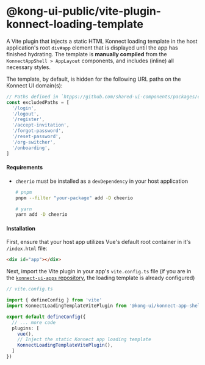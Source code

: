 # @kong-ui-public/vite-plugin-konnect-loading-template

A Vite plugin that injects a static HTML Konnect loading template in the host application's root `div#app` element that is displayed until the app has finished hydrating. The template is **manually compiled** from the `KonnectAppShell > AppLayout` components, and includes (inline) all necessary styles.

The template, by default, is hidden for the following URL paths on the Konnect UI domain(s):

```ts
// Paths defined in `htpps://github.com/shared-ui-components/packages/core/konnect-app-shell/vite-plugins/vite-plugin-konnect-app-loading-template/template.html`
const excludedPaths = [
  '/login',
  '/logout',
  '/register',
  '/accept-invitation',
  '/forgot-password',
  '/reset-password',
  '/org-switcher',
  '/onboarding',
]
```

#### Requirements

- `cheerio` must be installed as a `devDependency` in your host application

    ```sh
    # pnpm
    pnpm --filter "your-package" add -D cheerio

    # yarn
    yarn add -D cheerio
    ```

#### Installation

First, ensure that your host app utilizes Vue's default root container in it's `/index.html` file:

```html
<div id="app"></div>
```

Next, import the Vite plugin in your app's `vite.config.ts` file (if you are in the [`konnect-ui-apps` repository](https://github.com/Kong/konnect-ui-apps), the loading template is already configured)

```ts
// vite.config.ts

import { defineConfig } from 'vite'
import KonnectLoadingTemplateVitePlugin from '@kong-ui/konnect-app-shell/vite-plugins'

export default defineConfig({
  // ... more code
  plugins: [
    vue(),
    // Inject the static Konnect app loading template
    KonnectLoadingTemplateVitePlugin(),
  ]
})
```
